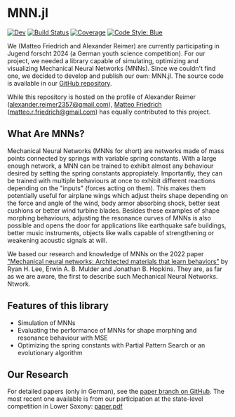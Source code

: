 # MNN.jl

[![Dev](https://img.shields.io/badge/docs-dev-blue.svg)](https://alexander-reimer.github.io/Simulation-of-MNNs/dev/)
[![Build Status](https://github.com/alexander-reimer/Simulation-of-MNNs/actions/workflows/CI.yml/badge.svg?branch=main)](https://github.com/alexander-reimer/Simulation-of-MNNs/actions/workflows/CI.yml?query=branch%3Amain)
[![Coverage](https://codecov.io/gh/alexander-reimer/Simulation-of-MNNs/branch/main/graph/badge.svg)](https://codecov.io/gh/alexander-reimer/Simulation-of-MNNs)
[![Code Style: Blue](https://img.shields.io/badge/code%20style-blue-4495d1.svg)](https://github.com/invenia/BlueStyle)

We (Matteo Friedrich and Alexander Reimer) are currently participating in Jugend
forscht 2024 (a German youth science competition). For our project, we needed a
library capable of simulating, optimizing and visualizing Mechanical Neural
Networks (MNNs). Since we couldn't find one, we decided to develop and publish
our own: MNN.jl. The source code is available in our [GitHub
repository](https://github.com/Alexander-Reimer/Simulation-of-MNNs).

While this repository is hosted on the profile of Alexander Reimer
(alexander.reimer2357@gmail.com), [Matteo
Friedrich](https://github.com/MatteoFriedrich) (matteo.r.friedrich@gmail.com)
has equally contributed to this project.

## What Are MNNs?

Mechanical Neural Networks (MNNs for short) are networks made of mass points
connected by springs with variable spring constants. With a large enough
network, a MNN can be trained to exhibit almost any behaviour desired by setting
the spring constants appropiately. Importantly, they can be trained with
multiple behaviours at once to exhibit different reactions depending on the
"inputs" (forces acting on them). This makes them potentially useful for
airplane wings which adjust theirs shape depending on the force and angle of the
wind, body armor absorbing shock, better seat cushions or better wind turbine
blades. Besides these examples of shape morphing behaviours, adjusting the
resonance curves of MNNs is also possible and opens the door for applications
like earthquake safe buildings, better music instruments, objects like walls
capable of strengthening or weakening acoustic signals at will.

We based our research and knowledge of MNNs on the 2022 paper ["Mechanical
neural networks: Architected materials that learn
behaviors"](https://www.science.org/doi/10.1126/scirobotics.abq7278) by Ryan H.
Lee, Erwin A. B. Mulder and Jonathan B. Hopkins. They are, as far as we are
aware, the first to describe such Mechanical Neural Networks. Ntwork.

## Features of this library

- Simulation of MNNs
- Evaluating the performance of MNNs for shape morphing and resonance behaviour
  with MSE
- Optimizing the spring constants with Partial Pattern Search or an evolutionary
  algorithm

## Our Research

For detailed papers (only in German), see the [paper branch on
GitHub](https://github.com/Alexander-Reimer/Simulation-of-MNNs/tree/paper). The
most recent one available is from our participation at the state-level
competition in Lower Saxony:
[paper.pdf](https://github.com/Alexander-Reimer/Simulation-of-MNNs/blob/paper/2024/JuFo_Niedersachsen/main.pdf)
